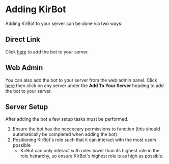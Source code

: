 # Adding KirBot
Adding KirBot to your server can be done via two ways:

## Direct Link
Click [here](https://discordapp.com/api/oauth2/authorize?client_id=261292113046667276&permissions=485878983&redirect_uri=http%3A%2F%2Fhomestead.app%2Flogin&scope=bot) to add the bot to your server.

## Web Admin
You can also add the bot to your server from the web admin panel. Click [here](https://kirbot.mrkirby153.com/servers) then click on any server under the **Add To Your Server** heading to add the bot to your server.


## Server Setup
After adding the bot a few setup tasks must be performed.

1. Ensure the bot has the neccecary permissions to function (this should automatically be completed when adding the bot)
2. Positioning KirBot's role such that it can interact with the most users possible
    * KirBot can only interact with roles lower than its highest role in the role heirarchy, so ensure KirBot's highest role is as high as possible.
